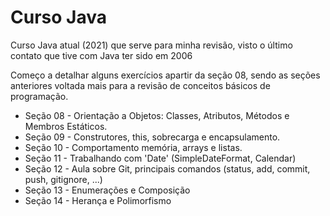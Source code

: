 # Curso Java

 Curso Java atual (2021) que serve para minha revisão, visto o último contato que tive com Java ter sido em 2006

 Começo a detalhar alguns exercícios apartir da seção 08, sendo as seções anteriores voltada mais para a revisão de conceitos básicos de programação.

 - Seção 08 - Orientação a Objetos: Classes, Atributos, Métodos e Membros Estáticos.
 - Seção 09 - Construtores, this, sobrecarga e encapsulamento.
 - Seção 10 - Comportamento memória, arrays e listas.
 - Seção 11 - Trabalhando com 'Date' (SimpleDateFormat, Calendar)
 - Seção 12 - Aula sobre Git, principais comandos (status, add, commit, push, gitignore, ...)
 - Seção 13 - Enumerações e Composição
 - Seção 14 - Herança e Polimorfismo
